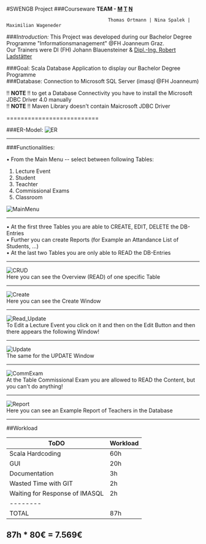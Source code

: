 #SWENGB Project 
###Courseware
**TEAM - [M](https://github.com/mwageneder "github.com/mwageneder") [T](https://github.com/tortmann "github.com/tortmann") [N](https://github.com/tortmann "github.com/nspalek")**

                                         Thomas Ortmann | Nina Spalek | Maximilian Wageneder


###_Introduction:_
This Project was developed during our Bachelor Degree Programme "Informationsmanagement" @FH Joanneum Graz.  
Our Trainers were DI (FH) Johann Blauensteiner & [Dipl.-Ing. Robert Ladstätter](https://github.com/rladstaetter "github.com/rladstaetter")

###Goal: 
Scala Database Application to display our Bachelor Degree Programme <br>
###Database:
Connection to Microsoft SQL Server (imasql @FH Joanneum)
  
!! **NOTE** !! to get a Database Connectivity you have to install the Microsoft JDBC Driver 4.0 manually  
!! **NOTE** !! Maven Library doesn't contain Maicrosoft JDBC Driver 


==========================

###ER-Model:
![ER](https://github.com/NSpalek/fhj.swengb.project.courseware.mtn/blob/master/src/main/resources/Screenshots/ER_Model_Courseware.png "ER-Diagram")

___

###Functionalities: <br>

•	From the Main Menu -- select between following Tables: <br>
1. Lecture Event<br>
2. Student<br>
3. Teachter<br>
4. Commissional Exams<br>
5. Classroom <br>

![MainMenu](https://github.com/nspalek/fhj.swengb.project.courseware.mtn/blob/master/src/main/resources/Screenshots/Courseware_MainMenu.jpg "MainMenu")

____

•	At the first three Tables you are able to CREATE, EDIT, DELETE the DB-Entries <br>
•	Further you can create Reports (for Example an Attandance List of Students, ...) <br>
•	At the last two Tables you are only able to READ the DB-Entries <br>

____

![CRUD](https://github.com/NSpalek/fhj.swengb.project.courseware.mtn/blob/master/src/main/resources/Screenshots/Courseware_CRUD_Lecture_Event.png "CRUD")
<br> Here you can see the Overview (READ) of one specific Table <br>

____
![Create](https://github.com/nspalek/fhj.swengb.project.courseware.mtn/blob/master/src/main/resources/Screenshots/Courseware_C_Lecture_Event.png "Create")
<br> Here you can see the Create Window 

____

![Read_Update](https://github.com/nspalek/fhj.swengb.project.courseware.mtn/blob/master/src/main/resources/Screenshots/Courseware_RU_Lecture_Event.png "Read_Update")
<br> To Edit a Lecture Event you click on it and then on the Edit Button and then there appears the following Window! 

___

![Update](https://github.com/nspalek/fhj.swengb.project.courseware.mtn/blob/master/src/main/resources/Screenshots/Courseware_U_Lecture_Event.png "Update")
<br> The same for the UPDATE Window 

____

![CommExam](https://github.com/nspalek/fhj.swengb.project.courseware.mtn/blob/master/src/main/resources/Screenshots/Courseware_CommExam.png "CommExam")
<br> At the Table Commissional Exam you are allowed to READ the Content, but you can't do anything! 

____

![Report](https://github.com/nspalek/fhj.swengb.project.courseware.mtn/blob/master/src/main/resources/Screenshots/Courseware_Report.png "Report")
<br> Here you can see an Example Report of Teachers in the Database 

____

##Workload

ToDO | Workload
------------ | -------------
Scala Hardcoding | 60h
GUI  |    20h
Documentation | 3h
Wasted Time with GIT | 2h
Waiting for Response of IMASQL | 2h
 | --------
TOTAL | 87h

## 87h * 80€ = **7.569€**
